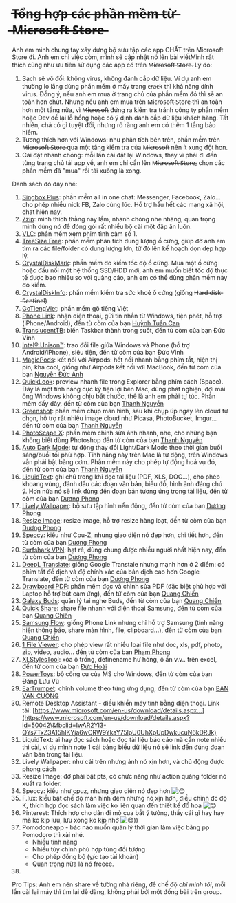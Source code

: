 # T̶ổ̶n̶g̶ ̶h̶ợ̶p̶ ̶c̶á̶c̶ ̶p̶h̶ầ̶n̶ ̶m̶ề̶m̶ ̶t̶ừ̶ ̶M̶i̶c̶r̶o̶s̶o̶f̶t̶ ̶S̶t̶o̶r̶e̶

Anh em mình chung tay xây dựng bộ sưu tập các app CHẤT trên Microsoft Store đi. Anh em chỉ việc còm, mình sẽ cập nhật nó lên bài viếtMình rất thích cũng như ưu tiên sử dụng các app có trên M̶i̶c̶r̶o̶s̶o̶f̶t̶ ̶S̶t̶o̶r̶e̶. Lý do:

1. Sạch sẽ vô đối: không virus, không đánh cắp dữ liệu. Ví dụ anh em thường lo lắng dùng phần mềm ở mấy trang c̶r̶a̶c̶k thì khả năng dính virus. Đồng ý, nếu anh em mua ở trang chủ của phần mềm đó thì sẽ an toàn hơn chút. Nhưng nếu anh em mua trên M̶i̶c̶r̶o̶s̶o̶f̶t̶ ̶S̶t̶o̶r̶e̶ thì an toàn hơn một tầng nữa, vì M̶i̶c̶r̶o̶s̶o̶f̶t đứng ra kiểm tra tránh công ty phần mềm hoặc Dev để lại lỗ hổng hoặc có ý định đánh cắp dữ liệu khách hàng. Tất nhiên, chả có gì tuyệt đối, nhưng rõ ràng anh em có thêm 1 tầng bảo hiểm.
2. Tương thích hơn với Windows: như phân tích bên trên, phần mềm trên M̶i̶c̶r̶o̶s̶o̶f̶t̶ ̶S̶t̶o̶r̶e̶ qua một tầng kiểm tra của M̶i̶c̶r̶o̶s̶o̶f̶t nên ít xung đột hơn.
3. Cài đặt nhanh chóng: mỗi lần cài đặt lại Windows, thay vì phải đi đến từng trang chủ tải app về, anh em chỉ cần lên M̶i̶c̶r̶o̶s̶o̶f̶t̶ ̶S̶t̶o̶r̶e̶, chọn các phần mềm đã "mua" rồi tải xuống là xong.

Danh sách đó đây nhé:

1. [Singbox Plus](https://l.facebook.com/l.php?u=https%3A%2F%2Fwww.microsoft.com%2Fstore%2FproductId%2F9P2MF6TX0NZG%3Ffbclid%3DIwAR35e\_ZND1CHAfWYmUTJlWdm8RvSK8I0kHMLvP-yGLfVauLky61dqydJJh4\&h=AT20-3cKHSuMVmP-k\_X3y9-wqHiaFmPXyjD5SqvEbbaGFYJViepds-iP5TxIgEJ2USH8-1zkwABbTqXFAakDX9zxMGZkydr2lj\_vJYx6BWdq9GZHT31BdxfJzETirz65i1zL&\_\_tn\_\_=-UK-y-R\&c\[0]=AT2\_RfB09IGErRJRhqq4nwWzhrQr0wugGhnNdn-KodQQbjShI6v0s5zdtf-v7R42D4VJqmwgfKu0erWr-jHdNZKgDxeJJAM4zfQhB0wMn8q7EeCOV5C8ZTEClyK5e6dJuqEAxpFwVSSH1OjRqq1VlVwZOw76CiBKLlW7iXdtbe5Oq0fRqfLed-YMhuuKWK\_R96ppjXF--JhbyJwTV-5ZDPStqAPRW2Rbhk4xWSrN6Ini4Aw): phần mềm all in one chat: Messenger, Facebook, Zalo... cho phép nhiều nick FB, Zalo cùng lúc. Hỗ trợ hầu hết các mạng xã hội, chat hiện nay.
2. [7zip](https://l.facebook.com/l.php?u=https%3A%2F%2Fapps.microsoft.com%2Fstore%2Fdetail%2FXPDNKVCX4QD2DC%3Ffbclid%3DIwAR3gPmS9ep4PpJsQQMO0\_4HYs15BgyDxzuUdEWuqKCegqW110uAp56JRITw\&h=AT29AtqMcPmxvcT55zDaiUcCYXdvUgMGT7UvC5Z7hT4IX\_U91tY8LlJoOA02bvFMOfjOGChu3sNBhCrXp37Fem-s1etRBUJhFgziwhuQ175b05ajpndnVJE99FQzLNm2niHP&\_\_tn\_\_=-UK-y-R\&c\[0]=AT2\_RfB09IGErRJRhqq4nwWzhrQr0wugGhnNdn-KodQQbjShI6v0s5zdtf-v7R42D4VJqmwgfKu0erWr-jHdNZKgDxeJJAM4zfQhB0wMn8q7EeCOV5C8ZTEClyK5e6dJuqEAxpFwVSSH1OjRqq1VlVwZOw76CiBKLlW7iXdtbe5Oq0fRqfLed-YMhuuKWK\_R96ppjXF--JhbyJwTV-5ZDPStqAPRW2Rbhk4xWSrN6Ini4Aw): mình thích thằng này lắm, nhanh chóng nhẹ nhàng, quan trọng mình dùng nó để đóng gói rất nhiều bộ cài một đập ăn luôn.
3. [VLC](https://l.facebook.com/l.php?u=https%3A%2F%2Fapps.microsoft.com%2Fstore%2Fdetail%2FXPDM1ZW6815MQM%3Ffbclid%3DIwAR2f3xIM0\_B7MSk6JyUOwr-uc9oUt5\_VJBhBV7tmxaILsEe-eu-VZlUX7A4\&h=AT2dv0Mjtd3mqDEdRxCctgGGw8\_g1KDN3q46GnFHo3wcX852jHG6PhF-9JrXnn5IRNZ2LJOSAL2ViUcnAPl\_j4vsjgpN9beuvJ6OOMjjlOtuuk9Hy9MUhnWMNWi8FvVIblGW&\_\_tn\_\_=-UK-y-R\&c\[0]=AT2\_RfB09IGErRJRhqq4nwWzhrQr0wugGhnNdn-KodQQbjShI6v0s5zdtf-v7R42D4VJqmwgfKu0erWr-jHdNZKgDxeJJAM4zfQhB0wMn8q7EeCOV5C8ZTEClyK5e6dJuqEAxpFwVSSH1OjRqq1VlVwZOw76CiBKLlW7iXdtbe5Oq0fRqfLed-YMhuuKWK\_R96ppjXF--JhbyJwTV-5ZDPStqAPRW2Rbhk4xWSrN6Ini4Aw): phần mềm xem phim tình cảm số 1.
4. [TreeSize Free](https://l.facebook.com/l.php?u=https%3A%2F%2Fapps.microsoft.com%2Fstore%2Fdetail%2FXP9M26RSCLNT88%3Ffbclid%3DIwAR0Q6d4pnytSfmL6yzP7mB1fUs0SQ3MpmjpQUdDiSQVJhOUl0CQ-xD25flw\&h=AT0wigr8y4cbVHooJUy4iFQWHUaMEXBne43VkWljU805jggq0SOYLA7BRoIuKaiQsDy4eqR\_8UoWO8fi1hrEySYeTUdAm9JAnbx\_VEugtcqkEXkHWsnL8xCN99uWsgTpkXJU&\_\_tn\_\_=-UK-y-R\&c\[0]=AT2\_RfB09IGErRJRhqq4nwWzhrQr0wugGhnNdn-KodQQbjShI6v0s5zdtf-v7R42D4VJqmwgfKu0erWr-jHdNZKgDxeJJAM4zfQhB0wMn8q7EeCOV5C8ZTEClyK5e6dJuqEAxpFwVSSH1OjRqq1VlVwZOw76CiBKLlW7iXdtbe5Oq0fRqfLed-YMhuuKWK\_R96ppjXF--JhbyJwTV-5ZDPStqAPRW2Rbhk4xWSrN6Ini4Aw): phần mềm phân tích dung lượng ổ cứng, giúp đỡ anh em tìm ra các file/folder có dung lượng lớn, từ đó lên kế hoạch dọn dẹp hợp lý.
5. [CrystalDiskMark](https://l.facebook.com/l.php?u=https%3A%2F%2Fwww.microsoft.com%2Fstore%2FproductId%2F9NBLGGH4Z6F2%3Ffbclid%3DIwAR1Ekuuxo7oqJBNdfSEYwUfLxMU9vOQS1DidUGTdGvJgmDki3oyhqQP5tT8\&h=AT10cIWOgGXltCrNOsURkF-UVx9fEwcNEx77mKqDstjLOPHD0I7\_6Rdgbf3Q6qC9csOqpf-p5F7kkXZOMQ4wAuJaTuAhy-4T-wjgdDRKX6i2dQq2IDBLtPEF8O0fmGx4hwkB&\_\_tn\_\_=-UK-y-R\&c\[0]=AT2\_RfB09IGErRJRhqq4nwWzhrQr0wugGhnNdn-KodQQbjShI6v0s5zdtf-v7R42D4VJqmwgfKu0erWr-jHdNZKgDxeJJAM4zfQhB0wMn8q7EeCOV5C8ZTEClyK5e6dJuqEAxpFwVSSH1OjRqq1VlVwZOw76CiBKLlW7iXdtbe5Oq0fRqfLed-YMhuuKWK\_R96ppjXF--JhbyJwTV-5ZDPStqAPRW2Rbhk4xWSrN6Ini4Aw): phần mềm do kiểm tốc độ ổ cứng. Mua một ổ cứng hoặc đấu nối một hệ thống SSD/HDD mới, anh em muốn biết tốc độ thực tế được bao nhiêu so với quảng cáo, anh em có thể dùng phần mềm này đo kiểm.
6. [CrystalDiskInfo](https://l.facebook.com/l.php?u=https%3A%2F%2Fapps.microsoft.com%2Fstore%2Fdetail%2FXP8K4RGX25G3GM%3Ffbclid%3DIwAR1Ekuuxo7oqJBNdfSEYwUfLxMU9vOQS1DidUGTdGvJgmDki3oyhqQP5tT8\&h=AT0CgW7LF8I4XcrtPPngxXVhcmmfYtD02dDjti6tXea1eJqcH40vY22MXvJoLsBvA\_Av-g6ceq1uALgTA18m7PdnaPtthE9O66SghOemo639DElaHGPHno5nO70BxR30zmWS&\_\_tn\_\_=-UK-y-R\&c\[0]=AT2\_RfB09IGErRJRhqq4nwWzhrQr0wugGhnNdn-KodQQbjShI6v0s5zdtf-v7R42D4VJqmwgfKu0erWr-jHdNZKgDxeJJAM4zfQhB0wMn8q7EeCOV5C8ZTEClyK5e6dJuqEAxpFwVSSH1OjRqq1VlVwZOw76CiBKLlW7iXdtbe5Oq0fRqfLed-YMhuuKWK\_R96ppjXF--JhbyJwTV-5ZDPStqAPRW2Rbhk4xWSrN6Ini4Aw): phần mềm kiểm tra sức khoẻ ổ cứng (giống H̶a̶r̶d̶ ̶d̶i̶s̶k̶ ̶S̶e̶n̶t̶i̶n̶e̶l̶)
7. [GoTiengViet](https://l.facebook.com/l.php?u=https%3A%2F%2Fwww.microsoft.com%2Fstore%2FproductId%2F9P1F8XG2LZM9%3Ffbclid%3DIwAR2b15xjkJS92C4A4vir7b9PO9i8STW45rrHyfq0irzFtSCa9KUKR4G62uM\&h=AT1XeScx5iNYCVZyc9PlwiWdE\_Rauh7uu5wRRECp1zkp9OZz7tDs9byM19bMYFmo9rbYx9bXJM-bRxB3urKhg3bgCXIb6DQta02sWB1a\_EVzHyNkxuRBCufFUWFgjCio73HV&\_\_tn\_\_=-UK-y-R\&c\[0]=AT2\_RfB09IGErRJRhqq4nwWzhrQr0wugGhnNdn-KodQQbjShI6v0s5zdtf-v7R42D4VJqmwgfKu0erWr-jHdNZKgDxeJJAM4zfQhB0wMn8q7EeCOV5C8ZTEClyK5e6dJuqEAxpFwVSSH1OjRqq1VlVwZOw76CiBKLlW7iXdtbe5Oq0fRqfLed-YMhuuKWK\_R96ppjXF--JhbyJwTV-5ZDPStqAPRW2Rbhk4xWSrN6Ini4Aw): phần mềm gõ tiếng Việt
8. [Phone Link](https://l.facebook.com/l.php?u=https%3A%2F%2Fwww.microsoft.com%2Fstore%2FproductId%2F9NMPJ99VJBWV%3Ffbclid%3DIwAR0wvQYNCMocHl6TX5KI1FvyI1zebub\_WArWADl8eXWniDPJShWNXExulis\&h=AT20zCkxs\_4bSaMK3NNLV6M4vEKdReWLf7sjDhGkgv7DVBWs26en9fdZjsvzxHfMxEwyXPT7jTO1Z0W112WwkGYUefyq5rg4mnbMzLWnMmbFk\_eoKAneL0d0cfUBr7VIDumH&\_\_tn\_\_=-UK-y-R\&c\[0]=AT2\_RfB09IGErRJRhqq4nwWzhrQr0wugGhnNdn-KodQQbjShI6v0s5zdtf-v7R42D4VJqmwgfKu0erWr-jHdNZKgDxeJJAM4zfQhB0wMn8q7EeCOV5C8ZTEClyK5e6dJuqEAxpFwVSSH1OjRqq1VlVwZOw76CiBKLlW7iXdtbe5Oq0fRqfLed-YMhuuKWK\_R96ppjXF--JhbyJwTV-5ZDPStqAPRW2Rbhk4xWSrN6Ini4Aw): nhận điện thoại, gửi tin nhắn từ Windows, tiện phét, hỗ trợ (iPhone/Android), đến từ còm của bạn [Huỳnh Tuấn Can](https://www.facebook.com/groups/226117783442787/user/100003396774781/?\_\_cft\_\_\[0]=AZX1pSjcAkvlMo3LW-XAcytvSsgZ0yJpWuQ5UAdkrpDNqqJAEmR1y1zfKDe-kdPWerlylE4w2-8EDM8K7DuGGqCg71SOWNlVe4Q3Xgr4XdlLPQyX4xGoJhqcL32RDZ6pyJ0untkBmF3Nn3HtBaFacMyUO\_DBfdjiBFDyyvOurieVFW9hsPFGkqH7\_VUhoi2h1jwxNMaKsW\_H74UtaXaAKwRl&\_\_tn\_\_=-UK-y-R)
9. [TranslucentTB](https://l.facebook.com/l.php?u=https%3A%2F%2Fwww.microsoft.com%2Fstore%2FproductId%2F9PF4KZ2VN4W9%3Ffbclid%3DIwAR2He8KQ6IjjZUwBunnmPSM1AKL35N3q4aSLnL9oEmQEtv\_DZ5qa0VX\_HmI\&h=AT2C2fgIS12eM15hbqhkHJ4P93gp2NsQ2ZfwAyT\_9h\_\_ONlpVJ3WTr1P8E9FVeJL\_NJ4rHSNNfay\_TIa02gt5kvYJZjmQEeDoN8MFiASn4\_S0N\_tsiEy00WEZZQbKb8OSHtV&\_\_tn\_\_=-UK-y-R\&c\[0]=AT2\_RfB09IGErRJRhqq4nwWzhrQr0wugGhnNdn-KodQQbjShI6v0s5zdtf-v7R42D4VJqmwgfKu0erWr-jHdNZKgDxeJJAM4zfQhB0wMn8q7EeCOV5C8ZTEClyK5e6dJuqEAxpFwVSSH1OjRqq1VlVwZOw76CiBKLlW7iXdtbe5Oq0fRqfLed-YMhuuKWK\_R96ppjXF--JhbyJwTV-5ZDPStqAPRW2Rbhk4xWSrN6Ini4Aw): biến Taskbar thành trong suốt, đến từ còm của bạn Đức Vinh
10. [Intel® Unison™](https://l.facebook.com/l.php?u=https%3A%2F%2Fwww.microsoft.com%2Fstore%2FproductId%2F9PP9GZM2GN26%3Ffbclid%3DIwAR0ALBer7Fj5IvJk-lIiHP7lBt92VHCmSw76UCRya307riePW1sE7g5AVSs\&h=AT2NzS-340\_K-w03rawwUZGlGBSsLu8zciV45Gt-dXcbDiFGqajGiELAPNmLIoIopM\_J1eZxXdOzgXjPrBqy4NQaMgZdxqTRy4PxBtKeThJKLWN4kCRxYMii4Nqaeq6kNsrO&\_\_tn\_\_=-UK-y-R\&c\[0]=AT2\_RfB09IGErRJRhqq4nwWzhrQr0wugGhnNdn-KodQQbjShI6v0s5zdtf-v7R42D4VJqmwgfKu0erWr-jHdNZKgDxeJJAM4zfQhB0wMn8q7EeCOV5C8ZTEClyK5e6dJuqEAxpFwVSSH1OjRqq1VlVwZOw76CiBKLlW7iXdtbe5Oq0fRqfLed-YMhuuKWK\_R96ppjXF--JhbyJwTV-5ZDPStqAPRW2Rbhk4xWSrN6Ini4Aw): trao đổi file giữa Windows và Phone (hỗ trợ Android/iPhone), siêu tiện, đến từ còm của bạn Đức Vinh
11. [MagicPods](https://l.facebook.com/l.php?u=https%3A%2F%2Fwww.microsoft.com%2Fstore%2FproductId%2F9P6SKKFKSHKM%3Ffbclid%3DIwAR09PPUOk88iN1t\_-tgOPA\_0MJwI21e9c6oT3BvcmR43eou0QXtPQRS9CQI\&h=AT1Hkc-9J973xUj6M3sFTi8PLhQ2Z056mXqhgveD9SG4Gu7vgI7Inv4x6tOwUfsNYKZUNWZAdVr5Fi9FjDIxZYnwHygmB1050A7nRACegOuvQJwyX0XSScDMNcgdLQVeecfm&\_\_tn\_\_=-UK-y-R\&c\[0]=AT2\_RfB09IGErRJRhqq4nwWzhrQr0wugGhnNdn-KodQQbjShI6v0s5zdtf-v7R42D4VJqmwgfKu0erWr-jHdNZKgDxeJJAM4zfQhB0wMn8q7EeCOV5C8ZTEClyK5e6dJuqEAxpFwVSSH1OjRqq1VlVwZOw76CiBKLlW7iXdtbe5Oq0fRqfLed-YMhuuKWK\_R96ppjXF--JhbyJwTV-5ZDPStqAPRW2Rbhk4xWSrN6Ini4Aw): kết nối với Airpods: hết nối nhanh bằng phím tắt, hiện thị pin, khá cool, giống như Airpods kết nối với MacBook, đến từ còm của bạn [Nguyễn Đức Anh](https://www.facebook.com/anhnd00?\_\_cft\_\_\[0]=AZX1pSjcAkvlMo3LW-XAcytvSsgZ0yJpWuQ5UAdkrpDNqqJAEmR1y1zfKDe-kdPWerlylE4w2-8EDM8K7DuGGqCg71SOWNlVe4Q3Xgr4XdlLPQyX4xGoJhqcL32RDZ6pyJ0untkBmF3Nn3HtBaFacMyUO\_DBfdjiBFDyyvOurieVFW9hsPFGkqH7\_VUhoi2h1jwxNMaKsW\_H74UtaXaAKwRl&\_\_tn\_\_=-]K-y-R)
12. [QuickLook](https://l.facebook.com/l.php?u=https%3A%2F%2Fwww.microsoft.com%2Fstore%2FproductId%2F9NV4BS3L1H4S%3Ffbclid%3DIwAR0w-mi\_G2rYutKTtBi-eot75JrRGX9RadCu5p2LNEm4n3RfotlMcd0Idjw\&h=AT0Ikkm\_uxMF1qBQKZMG4fRkmZGPBnmjaqNwlmAl4Aovc3TdyVoz9DlAEP9DbMOP5YaG1TTsWpgW17VkcVdLn8q8EVj5Qr\_yyujTosLpu0RNqVjbF-hW4jxdjljDcoxrb5Ko&\_\_tn\_\_=-UK-y-R\&c\[0]=AT2\_RfB09IGErRJRhqq4nwWzhrQr0wugGhnNdn-KodQQbjShI6v0s5zdtf-v7R42D4VJqmwgfKu0erWr-jHdNZKgDxeJJAM4zfQhB0wMn8q7EeCOV5C8ZTEClyK5e6dJuqEAxpFwVSSH1OjRqq1VlVwZOw76CiBKLlW7iXdtbe5Oq0fRqfLed-YMhuuKWK\_R96ppjXF--JhbyJwTV-5ZDPStqAPRW2Rbhk4xWSrN6Ini4Aw): preview nhanh file trong Explorer bằng phím cách (Space). Đây là một tính năng cực kỳ tiện lợi bên Mac, dùng phát nghiện, đợi mãi ông Windows không chịu bắt chước, thế là anh em phải tự túc. Phần mềm đấy đây, đến từ còm của bạn [Thanh Nguyễn](https://www.facebook.com/groups/226117783442787/user/100001612998716/?\_\_cft\_\_\[0]=AZX1pSjcAkvlMo3LW-XAcytvSsgZ0yJpWuQ5UAdkrpDNqqJAEmR1y1zfKDe-kdPWerlylE4w2-8EDM8K7DuGGqCg71SOWNlVe4Q3Xgr4XdlLPQyX4xGoJhqcL32RDZ6pyJ0untkBmF3Nn3HtBaFacMyUO\_DBfdjiBFDyyvOurieVFW9hsPFGkqH7\_VUhoi2h1jwxNMaKsW\_H74UtaXaAKwRl&\_\_tn\_\_=-UK-y-R)
13. [Greenshot](https://l.facebook.com/l.php?u=https%3A%2F%2Fwww.microsoft.com%2Fstore%2FproductId%2F9N8Z6RQX8LV8%3Ffbclid%3DIwAR3gPmS9ep4PpJsQQMO0\_4HYs15BgyDxzuUdEWuqKCegqW110uAp56JRITw\&h=AT2peTcfr6xPqFQ5p1Eypw\_jrqpbZi7vuyiBqjF9ULq2sJU-g6F2mlaWTI\_xMIJkk5hqji7WtdMIdRrPcsdS6inMYWI7MRlnl8tIZuvYEO0j5-RMohvXhgrKGLkPrC1OpiVe&\_\_tn\_\_=-UK-y-R\&c\[0]=AT2\_RfB09IGErRJRhqq4nwWzhrQr0wugGhnNdn-KodQQbjShI6v0s5zdtf-v7R42D4VJqmwgfKu0erWr-jHdNZKgDxeJJAM4zfQhB0wMn8q7EeCOV5C8ZTEClyK5e6dJuqEAxpFwVSSH1OjRqq1VlVwZOw76CiBKLlW7iXdtbe5Oq0fRqfLed-YMhuuKWK\_R96ppjXF--JhbyJwTV-5ZDPStqAPRW2Rbhk4xWSrN6Ini4Aw): phần mềm chụp màn hình, sau khi chụp úp ngay lên cloud tự chọn, hỗ trợ rất nhiều image cloud như Picasa, PhotoBucket, Imgur... đến từ còm của bạn [Thanh Nguyễn](https://www.facebook.com/groups/226117783442787/user/100001612998716/?\_\_cft\_\_\[0]=AZX1pSjcAkvlMo3LW-XAcytvSsgZ0yJpWuQ5UAdkrpDNqqJAEmR1y1zfKDe-kdPWerlylE4w2-8EDM8K7DuGGqCg71SOWNlVe4Q3Xgr4XdlLPQyX4xGoJhqcL32RDZ6pyJ0untkBmF3Nn3HtBaFacMyUO\_DBfdjiBFDyyvOurieVFW9hsPFGkqH7\_VUhoi2h1jwxNMaKsW\_H74UtaXaAKwRl&\_\_tn\_\_=-UK-y-R)
14. [PhotoScape X](https://l.facebook.com/l.php?u=https%3A%2F%2Fwww.microsoft.com%2Fstore%2FproductId%2F9NBLGGH4TWWG%3Ffbclid%3DIwAR1Wvj5S2HpEEmCBNW46yIkzpLYARIIMnNtQ8MJezabyQ4TAZWbevEmvtjY\&h=AT1ywKsukbFDZGSJLEJopllh43RJ7YNPbLdqprcNnSvNuby30dBxbhXgEc3re88rEwplE6\_LKL5ASmBzg\_JzcUdqSfS2vDl46yF-hA\_-3UHH04RXqrvoWEbWoUeeov8Db-gV&\_\_tn\_\_=-UK-y-R\&c\[0]=AT2\_RfB09IGErRJRhqq4nwWzhrQr0wugGhnNdn-KodQQbjShI6v0s5zdtf-v7R42D4VJqmwgfKu0erWr-jHdNZKgDxeJJAM4zfQhB0wMn8q7EeCOV5C8ZTEClyK5e6dJuqEAxpFwVSSH1OjRqq1VlVwZOw76CiBKLlW7iXdtbe5Oq0fRqfLed-YMhuuKWK\_R96ppjXF--JhbyJwTV-5ZDPStqAPRW2Rbhk4xWSrN6Ini4Aw): phần mêm chỉnh sửa ảnh nhanh, nhẹ, cho những bạn không biết dùng Photoshop đến từ còm của bạn [Thanh Nguyễn](https://www.facebook.com/groups/226117783442787/user/100001612998716/?\_\_cft\_\_\[0]=AZX1pSjcAkvlMo3LW-XAcytvSsgZ0yJpWuQ5UAdkrpDNqqJAEmR1y1zfKDe-kdPWerlylE4w2-8EDM8K7DuGGqCg71SOWNlVe4Q3Xgr4XdlLPQyX4xGoJhqcL32RDZ6pyJ0untkBmF3Nn3HtBaFacMyUO\_DBfdjiBFDyyvOurieVFW9hsPFGkqH7\_VUhoi2h1jwxNMaKsW\_H74UtaXaAKwRl&\_\_tn\_\_=-UK-y-R)
15. [Auto Dark Mode](https://l.facebook.com/l.php?u=https%3A%2F%2Fapps.microsoft.com%2Fstore%2Fdetail%2FXP8JK4HZBVF435%3Ffbclid%3DIwAR2b15xjkJS92C4A4vir7b9PO9i8STW45rrHyfq0irzFtSCa9KUKR4G62uM\&h=AT13phz2Wjnf7LQt6qlWQ4iUHGAzGYY83sFPMlreV1xve8td1H2LttmeOPwi3gUOOHAIZbu6kCvVeTbih-ffv90Lkg0J8AjU8c94mPpIwLslRgp8GG2Xyd9ktsvoFlADDw-o&\_\_tn\_\_=-UK-y-R\&c\[0]=AT2\_RfB09IGErRJRhqq4nwWzhrQr0wugGhnNdn-KodQQbjShI6v0s5zdtf-v7R42D4VJqmwgfKu0erWr-jHdNZKgDxeJJAM4zfQhB0wMn8q7EeCOV5C8ZTEClyK5e6dJuqEAxpFwVSSH1OjRqq1VlVwZOw76CiBKLlW7iXdtbe5Oq0fRqfLed-YMhuuKWK\_R96ppjXF--JhbyJwTV-5ZDPStqAPRW2Rbhk4xWSrN6Ini4Aw): tự động thay đổi Light/Dark Mode theo thời gian buổi sáng/buổi tối phù hợp. Tính năng này trên Mac là tự động, trên Windows vẫn phải bật bằng cơm. Phần mềm này cho phép tự động hoá vụ đó, đến từ còm của bạn [Thanh Nguyễn](https://www.facebook.com/groups/226117783442787/user/100001612998716/?\_\_cft\_\_\[0]=AZX1pSjcAkvlMo3LW-XAcytvSsgZ0yJpWuQ5UAdkrpDNqqJAEmR1y1zfKDe-kdPWerlylE4w2-8EDM8K7DuGGqCg71SOWNlVe4Q3Xgr4XdlLPQyX4xGoJhqcL32RDZ6pyJ0untkBmF3Nn3HtBaFacMyUO\_DBfdjiBFDyyvOurieVFW9hsPFGkqH7\_VUhoi2h1jwxNMaKsW\_H74UtaXaAKwRl&\_\_tn\_\_=-UK-y-R)
16. [LiquidText](https://l.facebook.com/l.php?u=https%3A%2F%2Fwww.microsoft.com%2Fstore%2FproductId%2F9N9Z9NSV47FL%3Ffbclid%3DIwAR2adK-7icbBl-h-MMWiOp5NU40vWLz6o4LclbHWC7674UjQz8rRirfg0RE\&h=AT1AZTUzkVx2knop7TD1MNAU9MFEFmphkJgZorLcGbFxoArZ6tBlc1OVFXRA2m4Erg4zhyyAvcVi8v6sPYhgnPlsCyzlSM6w-xkBgQcQo8bk\_Qm6Ugd89-umBFYd4F\_03Unp&\_\_tn\_\_=-UK-y-R\&c\[0]=AT2\_RfB09IGErRJRhqq4nwWzhrQr0wugGhnNdn-KodQQbjShI6v0s5zdtf-v7R42D4VJqmwgfKu0erWr-jHdNZKgDxeJJAM4zfQhB0wMn8q7EeCOV5C8ZTEClyK5e6dJuqEAxpFwVSSH1OjRqq1VlVwZOw76CiBKLlW7iXdtbe5Oq0fRqfLed-YMhuuKWK\_R96ppjXF--JhbyJwTV-5ZDPStqAPRW2Rbhk4xWSrN6Ini4Aw): ghi chú trong khi đọc tài liệu (PDF, XLS, DOC...), cho phép khoang vùng, đánh dấu các đoạn văn bản, biểu đồ, hình ảnh đáng chú ý. Hơn nữa nó sẽ link đúng đến đoạn bản tương ứng trong tài liệu, đến từ còm của bạn [Dương Phong](https://www.facebook.com/groups/226117783442787/user/100010771417897/?\_\_cft\_\_\[0]=AZX1pSjcAkvlMo3LW-XAcytvSsgZ0yJpWuQ5UAdkrpDNqqJAEmR1y1zfKDe-kdPWerlylE4w2-8EDM8K7DuGGqCg71SOWNlVe4Q3Xgr4XdlLPQyX4xGoJhqcL32RDZ6pyJ0untkBmF3Nn3HtBaFacMyUO\_DBfdjiBFDyyvOurieVFW9hsPFGkqH7\_VUhoi2h1jwxNMaKsW\_H74UtaXaAKwRl&\_\_tn\_\_=-UK-y-R)
17. [Lively Wallpaper](https://l.facebook.com/l.php?u=https%3A%2F%2Fwww.microsoft.com%2Fstore%2FproductId%2F9NTM2QC6QWS7%3Ffbclid%3DIwAR0KCYk121tKdELE0fzf\_0UDZgixqoLlIyrqcrQo2sg3Udn9zVlLV9Hotjw\&h=AT0WU9rdwALhrNs7BPWi5TrmoBYvn\_glf8Ycu0TFJhHc5IxJiBEEH4XsRe2PLNe4aET1uzPLsDYE3kXD2MPog5AddirUwVZLuWSqu\_5qcpNDabW4AhbbS82cz96q1QCRGZby&\_\_tn\_\_=-UK-y-R\&c\[0]=AT2\_RfB09IGErRJRhqq4nwWzhrQr0wugGhnNdn-KodQQbjShI6v0s5zdtf-v7R42D4VJqmwgfKu0erWr-jHdNZKgDxeJJAM4zfQhB0wMn8q7EeCOV5C8ZTEClyK5e6dJuqEAxpFwVSSH1OjRqq1VlVwZOw76CiBKLlW7iXdtbe5Oq0fRqfLed-YMhuuKWK\_R96ppjXF--JhbyJwTV-5ZDPStqAPRW2Rbhk4xWSrN6Ini4Aw): bộ sưu tập hình nền động, đến từ còm của bạn [Dương Phong](https://www.facebook.com/groups/226117783442787/user/100010771417897/?\_\_cft\_\_\[0]=AZX1pSjcAkvlMo3LW-XAcytvSsgZ0yJpWuQ5UAdkrpDNqqJAEmR1y1zfKDe-kdPWerlylE4w2-8EDM8K7DuGGqCg71SOWNlVe4Q3Xgr4XdlLPQyX4xGoJhqcL32RDZ6pyJ0untkBmF3Nn3HtBaFacMyUO\_DBfdjiBFDyyvOurieVFW9hsPFGkqH7\_VUhoi2h1jwxNMaKsW\_H74UtaXaAKwRl&\_\_tn\_\_=-UK-y-R)
18. [Resize Image](https://l.facebook.com/l.php?u=https%3A%2F%2Fwww.microsoft.com%2Fstore%2FproductId%2F9P87M9TKNKVL%3Ffbclid%3DIwAR35NF0GwLnO69CLtCTAt0xgGRM30UVdzY4nyASf5Vt2MAvUCjn0TpvhlfQ\&h=AT16OyESZOjO7OSl8TWpPgeJO4ifFUx72IL0WnvM-OcRYdIgDumu7R8qgHY7HvZfC11IOHo9a0Sdxk9spH4us\_9qbx3XlPxKlx8\_UuWu6-RdqTlU0YBYlp7X4tqFpdf2eNrv&\_\_tn\_\_=-UK-y-R\&c\[0]=AT2\_RfB09IGErRJRhqq4nwWzhrQr0wugGhnNdn-KodQQbjShI6v0s5zdtf-v7R42D4VJqmwgfKu0erWr-jHdNZKgDxeJJAM4zfQhB0wMn8q7EeCOV5C8ZTEClyK5e6dJuqEAxpFwVSSH1OjRqq1VlVwZOw76CiBKLlW7iXdtbe5Oq0fRqfLed-YMhuuKWK\_R96ppjXF--JhbyJwTV-5ZDPStqAPRW2Rbhk4xWSrN6Ini4Aw): resize image, hỗ trợ resize hàng loạt, đến từ còm của bạn [Dương Phong](https://www.facebook.com/groups/226117783442787/user/100010771417897/?\_\_cft\_\_\[0]=AZX1pSjcAkvlMo3LW-XAcytvSsgZ0yJpWuQ5UAdkrpDNqqJAEmR1y1zfKDe-kdPWerlylE4w2-8EDM8K7DuGGqCg71SOWNlVe4Q3Xgr4XdlLPQyX4xGoJhqcL32RDZ6pyJ0untkBmF3Nn3HtBaFacMyUO\_DBfdjiBFDyyvOurieVFW9hsPFGkqH7\_VUhoi2h1jwxNMaKsW\_H74UtaXaAKwRl&\_\_tn\_\_=-UK-y-R)
19. [Speccy](https://l.facebook.com/l.php?u=https%3A%2F%2Fapps.microsoft.com%2Fstore%2Fdetail%2FXPFFT31D40MGFQ%3Ffbclid%3DIwAR1Ekuuxo7oqJBNdfSEYwUfLxMU9vOQS1DidUGTdGvJgmDki3oyhqQP5tT8\&h=AT1HUAHR1ud83a5d2T1gIzqn2uDpdvA67\_gAhm9S1BP\_ODIWPsy8iwSpQaBIjYhDNPpDvXYYD5cB-3fQxap63NZzVQ1beL7blnvay-HkDcjcJMBsGjuUpxNgknnBXmxZsqJW&\_\_tn\_\_=-UK-y-R\&c\[0]=AT2\_RfB09IGErRJRhqq4nwWzhrQr0wugGhnNdn-KodQQbjShI6v0s5zdtf-v7R42D4VJqmwgfKu0erWr-jHdNZKgDxeJJAM4zfQhB0wMn8q7EeCOV5C8ZTEClyK5e6dJuqEAxpFwVSSH1OjRqq1VlVwZOw76CiBKLlW7iXdtbe5Oq0fRqfLed-YMhuuKWK\_R96ppjXF--JhbyJwTV-5ZDPStqAPRW2Rbhk4xWSrN6Ini4Aw): kiểu như Cpu-Z, nhưng giao diện nó đẹp hơn, chi tiết hơn, đến từ còm của bạn [Dương Phong](https://www.facebook.com/groups/226117783442787/user/100010771417897/?\_\_cft\_\_\[0]=AZX1pSjcAkvlMo3LW-XAcytvSsgZ0yJpWuQ5UAdkrpDNqqJAEmR1y1zfKDe-kdPWerlylE4w2-8EDM8K7DuGGqCg71SOWNlVe4Q3Xgr4XdlLPQyX4xGoJhqcL32RDZ6pyJ0untkBmF3Nn3HtBaFacMyUO\_DBfdjiBFDyyvOurieVFW9hsPFGkqH7\_VUhoi2h1jwxNMaKsW\_H74UtaXaAKwRl&\_\_tn\_\_=-UK-y-R)
20. [Surfshark VPN](https://l.facebook.com/l.php?u=https%3A%2F%2Fapps.microsoft.com%2Fstore%2Fdetail%2FXP9KN848DQPDK9%3Ffbclid%3DIwAR2He8KQ6IjjZUwBunnmPSM1AKL35N3q4aSLnL9oEmQEtv\_DZ5qa0VX\_HmI\&h=AT3HKWEgu8fsIt2D7p53CjIacZq2joGpyhPIOAPWJeAVaOijSz2CZ\_uU7zdkVOnYdFDoWDL7ea3jDv2JttlP33YqXsZwL0C7f83QLAHnIPkgvDlvtd9O5\_MW2PYtVipjwC7i&\_\_tn\_\_=-UK-y-R\&c\[0]=AT2\_RfB09IGErRJRhqq4nwWzhrQr0wugGhnNdn-KodQQbjShI6v0s5zdtf-v7R42D4VJqmwgfKu0erWr-jHdNZKgDxeJJAM4zfQhB0wMn8q7EeCOV5C8ZTEClyK5e6dJuqEAxpFwVSSH1OjRqq1VlVwZOw76CiBKLlW7iXdtbe5Oq0fRqfLed-YMhuuKWK\_R96ppjXF--JhbyJwTV-5ZDPStqAPRW2Rbhk4xWSrN6Ini4Aw): hạt rẻ, dùng chung được nhiều người nhất hiện nay, đến từ còm của bạn [Dương Phong](https://www.facebook.com/groups/226117783442787/user/100010771417897/?\_\_cft\_\_\[0]=AZX1pSjcAkvlMo3LW-XAcytvSsgZ0yJpWuQ5UAdkrpDNqqJAEmR1y1zfKDe-kdPWerlylE4w2-8EDM8K7DuGGqCg71SOWNlVe4Q3Xgr4XdlLPQyX4xGoJhqcL32RDZ6pyJ0untkBmF3Nn3HtBaFacMyUO\_DBfdjiBFDyyvOurieVFW9hsPFGkqH7\_VUhoi2h1jwxNMaKsW\_H74UtaXaAKwRl&\_\_tn\_\_=-UK-y-R)
21. [DeepL Translate](https://apps.microsoft.com/store/detail/XPDNX7G06BLH2G?fbclid=IwAR0wvQYNCMocHl6TX5KI1FvyI1zebub\_WArWADl8eXWniDPJShWNXExulis): giống Google Transtale nhưng mạnh hơn ở 2 điểm: có phím tắt để dịch và độ chính xác của bản dịch cao hơn Google Translate, đến từ còm của bạn [Dương Phong](https://www.facebook.com/groups/226117783442787/user/100010771417897/?\_\_cft\_\_\[0]=AZX1pSjcAkvlMo3LW-XAcytvSsgZ0yJpWuQ5UAdkrpDNqqJAEmR1y1zfKDe-kdPWerlylE4w2-8EDM8K7DuGGqCg71SOWNlVe4Q3Xgr4XdlLPQyX4xGoJhqcL32RDZ6pyJ0untkBmF3Nn3HtBaFacMyUO\_DBfdjiBFDyyvOurieVFW9hsPFGkqH7\_VUhoi2h1jwxNMaKsW\_H74UtaXaAKwRl&\_\_tn\_\_=-UK-y-R)
22. [Drawboard PDF](https://l.facebook.com/l.php?u=https%3A%2F%2Fwww.microsoft.com%2Fstore%2FproductId%2F9WZDNCRFHWQT%3Ffbclid%3DIwAR2zOPrPSa6ga1ArqEQkVjBxeC3BM0d\_gWjXzxSDYewQshp6toxGHYWL4eU\&h=AT1GsIw1syEpE8lm2NR1mKODRl4pVShpTdgYeOuj4wqHMnpGHegHIXGGbwXgwBQtvLm9Gzz6HiX7\_9-pZ9wE1IP-eYImeJsJD8ep1Z3C-CUMd34r5OzK04DEcg0fvQjDWnIi&\_\_tn\_\_=-UK-y-R\&c\[0]=AT2\_RfB09IGErRJRhqq4nwWzhrQr0wugGhnNdn-KodQQbjShI6v0s5zdtf-v7R42D4VJqmwgfKu0erWr-jHdNZKgDxeJJAM4zfQhB0wMn8q7EeCOV5C8ZTEClyK5e6dJuqEAxpFwVSSH1OjRqq1VlVwZOw76CiBKLlW7iXdtbe5Oq0fRqfLed-YMhuuKWK\_R96ppjXF--JhbyJwTV-5ZDPStqAPRW2Rbhk4xWSrN6Ini4Aw): phần mềm đọc và chỉnh sửa PDF (đặc biệt phù hợp với Laptop hỗ trợ bút cảm ứng), đến từ còm của bạn [Quang Chiến](https://www.facebook.com/groups/226117783442787/user/100009522490184/?\_\_cft\_\_\[0]=AZX1pSjcAkvlMo3LW-XAcytvSsgZ0yJpWuQ5UAdkrpDNqqJAEmR1y1zfKDe-kdPWerlylE4w2-8EDM8K7DuGGqCg71SOWNlVe4Q3Xgr4XdlLPQyX4xGoJhqcL32RDZ6pyJ0untkBmF3Nn3HtBaFacMyUO\_DBfdjiBFDyyvOurieVFW9hsPFGkqH7\_VUhoi2h1jwxNMaKsW\_H74UtaXaAKwRl&\_\_tn\_\_=-UK-y-R)
23. [Galaxy Buds](https://l.facebook.com/l.php?u=https%3A%2F%2Fwww.microsoft.com%2Fstore%2FproductId%2F9NHTLWTKFZNB%3Ffbclid%3DIwAR15\_\_L6TsOkQgSxAMYd1jJaBItffsPzXtQOBsWH6n0v3-BGgPmSySneD20\&h=AT2vbg6ChZ\_tN8Qi0L7VWPF1Q5e42cxUxCsr\_nn7f8Udg9ZD9fJL3vo90wMJX\_Q3ELR8rl2AWGSaMmtOBo1wC78zy5ZhHhJUpgT2zIAeQIpKyD4bXeiAUpdrZTZ74qqgBqFL&\_\_tn\_\_=-UK-y-R\&c\[0]=AT2\_RfB09IGErRJRhqq4nwWzhrQr0wugGhnNdn-KodQQbjShI6v0s5zdtf-v7R42D4VJqmwgfKu0erWr-jHdNZKgDxeJJAM4zfQhB0wMn8q7EeCOV5C8ZTEClyK5e6dJuqEAxpFwVSSH1OjRqq1VlVwZOw76CiBKLlW7iXdtbe5Oq0fRqfLed-YMhuuKWK\_R96ppjXF--JhbyJwTV-5ZDPStqAPRW2Rbhk4xWSrN6Ini4Aw): quản lý tai nghe Buds, đến từ còm của bạn [Quang Chiến](https://www.facebook.com/groups/226117783442787/user/100009522490184/?\_\_cft\_\_\[0]=AZX1pSjcAkvlMo3LW-XAcytvSsgZ0yJpWuQ5UAdkrpDNqqJAEmR1y1zfKDe-kdPWerlylE4w2-8EDM8K7DuGGqCg71SOWNlVe4Q3Xgr4XdlLPQyX4xGoJhqcL32RDZ6pyJ0untkBmF3Nn3HtBaFacMyUO\_DBfdjiBFDyyvOurieVFW9hsPFGkqH7\_VUhoi2h1jwxNMaKsW\_H74UtaXaAKwRl&\_\_tn\_\_=-UK-y-R)
24. [Quick Share](https://l.facebook.com/l.php?u=https%3A%2F%2Fwww.microsoft.com%2Fstore%2FproductId%2F9PCTGDFXVZLJ%3Ffbclid%3DIwAR15\_\_L6TsOkQgSxAMYd1jJaBItffsPzXtQOBsWH6n0v3-BGgPmSySneD20\&h=AT1PffcTk4U2BgnoN2jhtZMYpyTzLl5frcTMlcyeqnSKrxnbI\_nPGVVLcYgeZJEtWISpboxLZzC1kZtzcx6zw\_cWbzQjCUcggUnaDgxRZFQ9dwlK3zbzewzFApKkWDjnfYWD&\_\_tn\_\_=-UK-y-R\&c\[0]=AT2\_RfB09IGErRJRhqq4nwWzhrQr0wugGhnNdn-KodQQbjShI6v0s5zdtf-v7R42D4VJqmwgfKu0erWr-jHdNZKgDxeJJAM4zfQhB0wMn8q7EeCOV5C8ZTEClyK5e6dJuqEAxpFwVSSH1OjRqq1VlVwZOw76CiBKLlW7iXdtbe5Oq0fRqfLed-YMhuuKWK\_R96ppjXF--JhbyJwTV-5ZDPStqAPRW2Rbhk4xWSrN6Ini4Aw): share file nhanh với điện thoại Samsung, đến từ còm của bạn [Quang Chiến](https://www.facebook.com/groups/226117783442787/user/100009522490184/?\_\_cft\_\_\[0]=AZX1pSjcAkvlMo3LW-XAcytvSsgZ0yJpWuQ5UAdkrpDNqqJAEmR1y1zfKDe-kdPWerlylE4w2-8EDM8K7DuGGqCg71SOWNlVe4Q3Xgr4XdlLPQyX4xGoJhqcL32RDZ6pyJ0untkBmF3Nn3HtBaFacMyUO\_DBfdjiBFDyyvOurieVFW9hsPFGkqH7\_VUhoi2h1jwxNMaKsW\_H74UtaXaAKwRl&\_\_tn\_\_=-UK-y-R)
25. [Samsung Flow](https://l.facebook.com/l.php?u=https%3A%2F%2Fwww.microsoft.com%2Fstore%2FproductId%2F9NBLGGH5GB0M%3Ffbclid%3DIwAR2FaP2U0cAlM82pYF9NKxrfOHzkl6u0KAA\_A2kP4fQW7XhHQV7ZSyS-NL0\&h=AT2hqWQWvJTwBWXeBCMHWQIJfcd3urSOlRH0N8c1s9dVzqmNYleMpcoCsy-UOXoK-HdptspUO8Er5n57nOS9wZb5dhO9I39hF5JlFWmkIf0GV8YDMxA\_FsHOloADaYgsMaxL&\_\_tn\_\_=-UK-y-R\&c\[0]=AT2\_RfB09IGErRJRhqq4nwWzhrQr0wugGhnNdn-KodQQbjShI6v0s5zdtf-v7R42D4VJqmwgfKu0erWr-jHdNZKgDxeJJAM4zfQhB0wMn8q7EeCOV5C8ZTEClyK5e6dJuqEAxpFwVSSH1OjRqq1VlVwZOw76CiBKLlW7iXdtbe5Oq0fRqfLed-YMhuuKWK\_R96ppjXF--JhbyJwTV-5ZDPStqAPRW2Rbhk4xWSrN6Ini4Aw): giống Phone Link nhưng chỉ hỗ trợ Samsung (tính năng hiện thông báo, share màn hình, file, clipboard...), đến từ còm của bạn [Quang Chiến](https://www.facebook.com/groups/226117783442787/user/100009522490184/?\_\_cft\_\_\[0]=AZX1pSjcAkvlMo3LW-XAcytvSsgZ0yJpWuQ5UAdkrpDNqqJAEmR1y1zfKDe-kdPWerlylE4w2-8EDM8K7DuGGqCg71SOWNlVe4Q3Xgr4XdlLPQyX4xGoJhqcL32RDZ6pyJ0untkBmF3Nn3HtBaFacMyUO\_DBfdjiBFDyyvOurieVFW9hsPFGkqH7\_VUhoi2h1jwxNMaKsW\_H74UtaXaAKwRl&\_\_tn\_\_=-UK-y-R)
26. [1 File Viewer](https://l.facebook.com/l.php?u=https%3A%2F%2Fwww.microsoft.com%2Fstore%2FproductId%2F9MTV0K1RK7JV%3Ffbclid%3DIwAR0w-mi\_G2rYutKTtBi-eot75JrRGX9RadCu5p2LNEm4n3RfotlMcd0Idjw\&h=AT02GKAvtrLm-ejah1iCAOkBxKcNw2\_7s-Ldf2WbZ9WxRhvEHX3r5LAdvHHOJv1BYeVXg1VF8mFmZErlJeoGNRQ1tKQ38CWDvjPOhvSdImWrhUsyj3p1d22hRiIKCXnwXECX&\_\_tn\_\_=-UK-y-R\&c\[0]=AT2\_RfB09IGErRJRhqq4nwWzhrQr0wugGhnNdn-KodQQbjShI6v0s5zdtf-v7R42D4VJqmwgfKu0erWr-jHdNZKgDxeJJAM4zfQhB0wMn8q7EeCOV5C8ZTEClyK5e6dJuqEAxpFwVSSH1OjRqq1VlVwZOw76CiBKLlW7iXdtbe5Oq0fRqfLed-YMhuuKWK\_R96ppjXF--JhbyJwTV-5ZDPStqAPRW2Rbhk4xWSrN6Ini4Aw): cho phép view rất nhiều loại file như doc, xls, pdf, photo, zip, video, audio... đến từ còm của bạn [Phạm Phong](https://www.facebook.com/groups/226117783442787/user/100012977777790/?\_\_cft\_\_\[0]=AZX1pSjcAkvlMo3LW-XAcytvSsgZ0yJpWuQ5UAdkrpDNqqJAEmR1y1zfKDe-kdPWerlylE4w2-8EDM8K7DuGGqCg71SOWNlVe4Q3Xgr4XdlLPQyX4xGoJhqcL32RDZ6pyJ0untkBmF3Nn3HtBaFacMyUO\_DBfdjiBFDyyvOurieVFW9hsPFGkqH7\_VUhoi2h1jwxNMaKsW\_H74UtaXaAKwRl&\_\_tn\_\_=-UK-y-R)
27. [XLStylesTool](https://l.facebook.com/l.php?u=https%3A%2F%2Fwww.microsoft.com%2Fstore%2FproductId%2F9WZDNCRFJPTG%3Ffbclid%3DIwAR2He8KQ6IjjZUwBunnmPSM1AKL35N3q4aSLnL9oEmQEtv\_DZ5qa0VX\_HmI\&h=AT0F1sBVQ3WTWsotRiGnwX0oDI8o9kkPFstUr9U1Namu5KtFWY4TjgSQWEtksCfURQFK1015BktKIbrpLVkLUrl\_0\_iOFDjX1PAQgCKTfiadkHgfHc2qsiIgN84RZkVvKHTZ&\_\_tn\_\_=-UK-y-R\&c\[0]=AT2\_RfB09IGErRJRhqq4nwWzhrQr0wugGhnNdn-KodQQbjShI6v0s5zdtf-v7R42D4VJqmwgfKu0erWr-jHdNZKgDxeJJAM4zfQhB0wMn8q7EeCOV5C8ZTEClyK5e6dJuqEAxpFwVSSH1OjRqq1VlVwZOw76CiBKLlW7iXdtbe5Oq0fRqfLed-YMhuuKWK\_R96ppjXF--JhbyJwTV-5ZDPStqAPRW2Rbhk4xWSrN6Ini4Aw): xóa ô trống, definename hư hỏng, ô ẩn v.v.. trên excel, đến từ còm của bạn [Đức Hoài](https://www.facebook.com/groups/226117783442787/user/100002634003453/?\_\_cft\_\_\[0]=AZX1pSjcAkvlMo3LW-XAcytvSsgZ0yJpWuQ5UAdkrpDNqqJAEmR1y1zfKDe-kdPWerlylE4w2-8EDM8K7DuGGqCg71SOWNlVe4Q3Xgr4XdlLPQyX4xGoJhqcL32RDZ6pyJ0untkBmF3Nn3HtBaFacMyUO\_DBfdjiBFDyyvOurieVFW9hsPFGkqH7\_VUhoi2h1jwxNMaKsW\_H74UtaXaAKwRl&\_\_tn\_\_=-UK-y-R)
28. [PowerToys](https://l.facebook.com/l.php?u=https%3A%2F%2Fapps.microsoft.com%2Fstore%2Fdetail%2FXP89DCGQ3K6VLD%3Ffbclid%3DIwAR0fFblG3lZLjf0XEDYWvCCRfSZWFw-OL6813vD96Cz6a8UHjXOcbqX14lw\&h=AT0C2fuaDFv9Z8IojQpWSH4SfqdRpRd7IBKHEzh3yTr0iwJrNlQGnkyXok9ulMBVoXLvCDB1kTbpxTDLZDnbViwnj-wud0nL6uG56AMmtsnv0fHb7I5BWBsaxH\_VqVH3S1AB&\_\_tn\_\_=-UK-y-R\&c\[0]=AT2\_RfB09IGErRJRhqq4nwWzhrQr0wugGhnNdn-KodQQbjShI6v0s5zdtf-v7R42D4VJqmwgfKu0erWr-jHdNZKgDxeJJAM4zfQhB0wMn8q7EeCOV5C8ZTEClyK5e6dJuqEAxpFwVSSH1OjRqq1VlVwZOw76CiBKLlW7iXdtbe5Oq0fRqfLed-YMhuuKWK\_R96ppjXF--JhbyJwTV-5ZDPStqAPRW2Rbhk4xWSrN6Ini4Aw): bộ công cụ của MS cho Windows, đến từ còm của bạn Đăng Lưu Vũ
29. [EarTrumpet](https://l.facebook.com/l.php?u=https%3A%2F%2Fwww.microsoft.com%2Fstore%2FproductId%2F9NBLGGH516XP%3Ffbclid%3DIwAR3A9Y1V5FTPM5ulGj5Ut-kzgxw2YRwnmLdpoZl303sq5jULE7z1TfuHloA\&h=AT0gzHx3cGz8NZsi-jB6f\_U5FVtyPPxi6H8nFbXKBGlaTRP1FgN4zysisX0rWXK\_wYu7CltsTh5hRUU3\_F0\_UYt6bXDc-mq1whMaKOL9nb0-RoOABbCMkUVw\_dalb6MrF\_MN&\_\_tn\_\_=-UK-y-R\&c\[0]=AT2\_RfB09IGErRJRhqq4nwWzhrQr0wugGhnNdn-KodQQbjShI6v0s5zdtf-v7R42D4VJqmwgfKu0erWr-jHdNZKgDxeJJAM4zfQhB0wMn8q7EeCOV5C8ZTEClyK5e6dJuqEAxpFwVSSH1OjRqq1VlVwZOw76CiBKLlW7iXdtbe5Oq0fRqfLed-YMhuuKWK\_R96ppjXF--JhbyJwTV-5ZDPStqAPRW2Rbhk4xWSrN6Ini4Aw): chỉnh volume theo từng ứng dụng, đến từ còm của bạn [BAN VAN CUONG](https://www.facebook.com/groups/226117783442787/user/100026221968649/?\_\_cft\_\_\[0]=AZX1pSjcAkvlMo3LW-XAcytvSsgZ0yJpWuQ5UAdkrpDNqqJAEmR1y1zfKDe-kdPWerlylE4w2-8EDM8K7DuGGqCg71SOWNlVe4Q3Xgr4XdlLPQyX4xGoJhqcL32RDZ6pyJ0untkBmF3Nn3HtBaFacMyUO\_DBfdjiBFDyyvOurieVFW9hsPFGkqH7\_VUhoi2h1jwxNMaKsW\_H74UtaXaAKwRl&\_\_tn\_\_=-UK-y-R)
30. Remote Desktop Assistant - điều khiển máy tính bằng điện thoại. Link tải: [https://www.microsoft.com/en-us/download/details.aspx...](https://www.microsoft.com/en-us/download/details.aspx?id=50042\&fbclid=IwAR2YI3-QYs7TxZ3A15hIKYja6wCRW9YkaY75lpU0UhXpUpDwkucuN6kDRJk)
31. LiquidText: ai hay đọc sách hoặc đọc tài liệu báo cáo mà cần note nhiều thì cài, ví dụ mình note 1 cái bảng biểu dữ liệu nó sẽ link đến đúng đoạn văn bản trong tài liệu.
32. Lively Wallpaper: như cái trên nhưng ảnh nó xịn hơn, và chủ động được phong cách
33. Resize Image: đỡ phải bật pts, có chức năng như action quăng folder nó xuất ra folder.
34. Speccy: kiểu như cpuz, nhưng giao diện nó đẹp hơn ![😊](https://static.xx.fbcdn.net/images/emoji.php/v9/t7f/1/16/1f60a.png)
35. F.lux: kiểu bật chế độ màn hình đêm nhưng nó xịn hơn, điều chỉnh đc độ K, thích hợp đọc sách làm việc ko liên quan đến thiết kế đồ hoạ ![😊](https://static.xx.fbcdn.net/images/emoji.php/v9/t7f/1/16/1f60a.png)
36. Pinterest: Thích hợp cho dân đi mò cua bắt ý tưởng, thấy cái gì hay hay mà ko kịp lưu, lưu xong ko kịp nhớ ![😊](https://static.xx.fbcdn.net/images/emoji.php/v9/t7f/1/16/1f60a.png)))
37. Pomodoneapp - bác nào muốn quản lý thời gian làm việc bằng pp Pomodoro thì xài nhé.
    * Nhiều tính năng
    * Nhiều tùy chỉnh phù hợp từng đối tượng
    * Cho phép đồng bộ (y/c tạo tài khoản)
    * Quan trọng nữa là nó freeee.
38.

Pro Tips: Anh em nên share về tường nhà riêng, để chế độ _chỉ mình tôi_, mỗi lần cài lại máy thì tìm lại dễ dàng, không phải bới một đống bài trên group.
